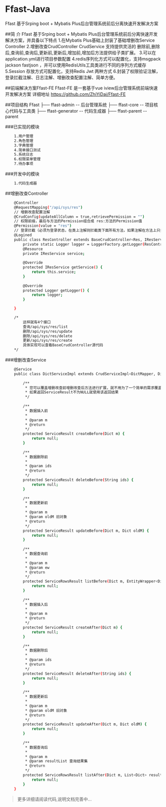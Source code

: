 # Ffast-Java
Ffast 基于Srping boot + Mybatis Plus后台管理系统前后分离快速开发解决方案

##简 介
    Ffast 基于Srping boot + Mybatis Plus后台管理系统前后分离快速开发解决方案，并具备以下特点
    1.在Mybatis Plus基础上封装了基础增删改Service Controller
    2.增删改查CrudController CrudService 支持提供灵活的 删除前,删除后,查询前,查询后,更新前,更新后,增加前,增加后方法提供给子类扩展。
    3.可以在application.yml进行项目参数配置
    4.redis序列化方式可以配置化，支持msgpack  jackson fastjson ，并可以使用RedisUtils工具类进行不同的序列方式缓存
    5.Session 存放方式可配置化，支持Redis Jwt 两种方式
    6.封装了权限验证注解，登录拦截注解、日志注解、增删改查配置注解、简单方便。

##前端解决方案Ffast-FE 
    Ffast-FE 是一套基于vue iview后台管理系统前端快速开发解决方案
    详细地址 https://github.com/ZhiYiDai/Ffast-FE 

##项目结构
    Ffast
    ├── ffast-admin -- 后台管理系统
    ├── ffast-core -- 项目核心代码与工具类
    ├── ffast-generator -- 代码生成器
    ├── ffast-parent -- parent

###已实现的模块
``` bash
    1.用户管理
    2.角色管理
    3.字典管理
    4.简单接口测试
    5.系统日志
    6.权限菜单管理
    7.待办事项
```   
###开发中的模块
``` bash
    1.代码生成器
``` 
##增删改查Controller
``` bash
    @Controller
    @RequestMapping("/api/sys/res")
    // 增删改查配置注解
    @CrudConfig(updateAllColumn = true,retrievePermission = "")
    // 权限前缀，最后与方法的Permission组合成 res:方法的Permission值
    @Permission(value = "res")
    // 登录拦截（必须为登录状态，在类上注解则拦截类下面所有方法，如果注解在方法上只拦截方法）
    @Logined
    public class ResController extends BaseCrudController<Res, IResService, Long> {
        private static Logger logger = LoggerFactory.getLogger(ResController.class);
        @Resource
        private IResService service;
    
        @Override
        protected IResService getService() {
            return this.service;
        }
    
        @Override
        protected Logger getLogger() {
            return logger;
        }

    }

    /*
        这样就有4个接口
        查询/api/sys/res/list 
        删除/api/sys/res/update 
        删除/api/sys/res/delete 
        更新/api/sys/res/create
        具体实现可以查看BaseCrudController源代码
    */
```   
###增删改查Service
``` bash
    @Service
    public class DictServiceImpl extends CrudServiceImpl<DictMapper, Dict, Long> implements IDictService {
    
        /**
         * 您可以覆盖增删改查前增删改查后方法进行扩展，就不用为了一个简单的需求覆盖了整段增删改查方法
         * 如果返回ServiceResult不为NULL就使用该返回结果
         */
    
        /**
         * 数据插入前
         *
         * @param m
         * @return
         */
        protected ServiceResult createBefore(Dict m) {
            return null;
        }
    
        /**
         * 数据删除前
         *
         * @param ids
         * @return
         */
        protected ServiceResult deleteBefore(String ids) {
            return null;
        }
    
        /**
         * 数据更新前
         *
         * @param m 
         * @param oldM 旧对象
         * @return
         */
        protected ServiceResult updateBefore(Dict m, Dict oldM) {
            return null;
        }
    
        /**
         * 数据查询前
         *
         * @param m
         * @param ew
         * @return
         */
        protected ServiceRowsResult listBefore(Dict m, EntityWrapper<Dict> ew) {
            return null;
        }
    
        /**
         * 数据插入后
         *
         * @param m
         * @return
         */
        protected ServiceResult createAfter(Dict m) {
            return null;
        }
    
        /**
         * 数据删除后
         *
         * @param ids
         * @return
         */
        protected ServiceResult deleteAfter(String ids) {
            return null;
        }
    
        /**
         * 数据更新后
         *
         * @param m
         * @param oldM 旧对象
         * @return
         */
        protected ServiceResult updateAfter(Dict m, Dict oldM) {
            return null;
        }
    
        /**
         * 数据查询后
         *
         * @param m
         * @param resultList 查询结果集
         * @return
         */
        protected ServiceRowsResult listAfter(Dict m, List<Dict> resultList) {
            return null;
        }
    }
```   
> 更多详细请阅读代码,说明文档完善中...